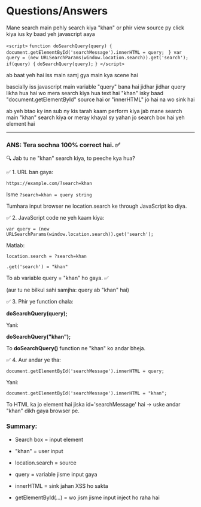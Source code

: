 # Questions/Answers

Mane search main pehly search kiya "khan" or phir view source py click kiya ius ky baad 
yeh javascript aaya 

```<script>```
                          ```function doSearchQuery(query) {
                                document.getElementById('searchMessage').innerHTML = query;```
                           ``` }
                            var query = (new URLSearchParams(window.location.search)).get('search');
                            if(query) {```
                                ```doSearchQuery(query);```
                            ```}
                        </script>```
                        
ab baat yeh hai iss main samj gya main kya scene hai 

bascially iss javascript main variable "query" bana hai jidhar jidhar query likha hua hai wo mera search kiya hua text hai "khan" 
isky baad "document.getElementById" source hai 
or "innerHTML" jo hai na wo sink hai

ab yeh btao ky inn sub ny kis tarah kaam perform kiya jab mane search main "khan" search kiya or meray khayal sy yahan jo search box hai yeh element hai

---

### ANS: Tera sochna 100% correct hai. ✅

🔍 Jab tu ne "khan" search kiya, to peeche kya hua?

✅ 1. URL ban gaya:

```https://example.com/?search=khan```

Isme ```?search=khan = query string```

Tumhara input browser ne location.search ke through JavaScript ko diya.

✅ 2. JavaScript code ne yeh kaam kiya:

```var query = (new URLSearchParams(window.location.search)).get('search');```

Matlab:

```location.search = ?search=khan```

```.get('search') = "khan"```

To ab variable query = "khan" ho gaya. ✅

(aur tu ne bilkul sahi samjha: query ab "khan" hai)

✅ 3. Phir ye function chala:

**doSearchQuery(query);**

Yani:

**doSearchQuery("khan");**

To **doSearchQuery()** function ne "khan" ko andar bheja.

✅ 4. Aur andar ye tha:

```document.getElementById('searchMessage').innerHTML = query;```

Yani:

```document.getElementById('searchMessage').innerHTML = "khan";```

To HTML ka jo element hai jiska id='searchMessage' hai → uske andar "khan" dikh gaya browser pe.

### Summary:

- Search box = input element

- "khan" = user input

- location.search = source

- query = variable jisme input gaya

- innerHTML = sink jahan XSS ho sakta

- getElementById(...) = wo jism jisme input inject ho raha hai





 
